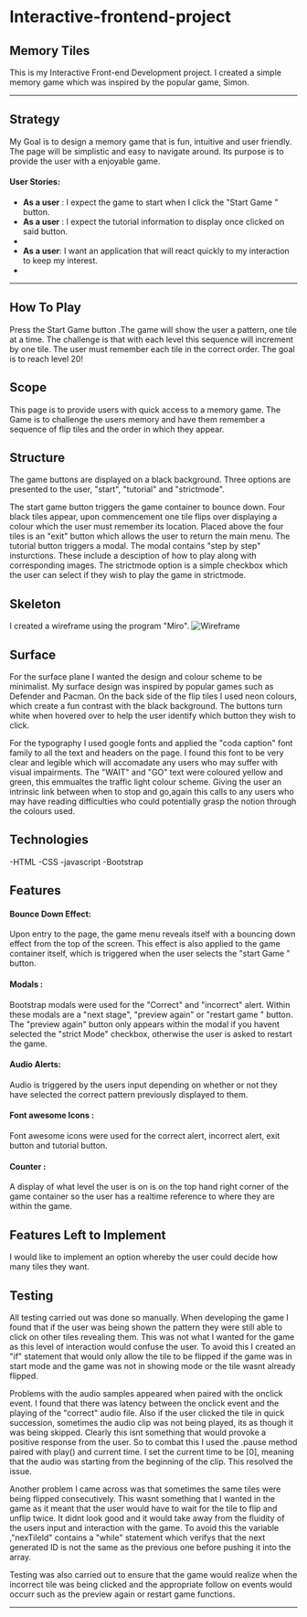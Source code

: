 # Interactive-frontend-project
 ## Memory Tiles
 
 This is my Interactive Front-end Development project. I created a simple memory game which was inspired by the popular game, Simon. 
 
 ---
 
 
## Strategy 

My Goal is to design a memory game that is fun, intuitive and user friendly. The page will be simplistic and easy to navigate around. 
Its purpose is to provide the user with a enjoyable game. 

#### User Stories: 
* **As a user** : I expect the game to start when I click the "Start Game " button. 
* **As a user** : I expect the tutorial information to display once clicked on said button.
* 
* **As a user**: I want an application that will react quickly to my interaction to keep my interest. 
* 

---

## How To Play
Press the Start Game button .The game will show the user a pattern, one tile at a time. The challenge is that with each level this sequence will increment by one tile. The user must remember each tile in the correct order. The goal is to reach level 20!

## Scope 
This page is to provide users with quick access to a memory game. The Game is to challenge the users memory and have them remember a sequence of flip tiles and the order in which they appear. 

## Structure
The game buttons are displayed on a black background. Three options are presented to the user, "start", "tutorial" and "strictmode". 

The start game button triggers the game container to bounce down. Four black tiles appear, upon commencement one tile flips over displaying a colour which the user must remember its location. Placed above the four tiles is an "exit" button which allows the user to return the main menu. 
The tutorial button triggers a modal. The modal contains "step by step" insturctions. These include a desciption of how to play along with corresponding images. 
The strictmode option is a simple checkbox which the user can select if they wish to play the game in strictmode. 

## Skeleton
I created a wireframe using the program "Miro". 
![Wireframe]()


## Surface
For the surface plane I wanted the design and colour scheme to be minimalist. My surface design was inspired by popular games such as Defender and Pacman. On the back side of the flip tiles I used neon colours, which create a fun contrast with the black background. The buttons turn white when hovered over to help the user identify which button they wish to click. 

For the typography I used google fonts and applied  the "coda caption" font family to all the text and headers on the page. I found this font  to be very clear and legible which will accomadate any users who may suffer with visual impairments. 
The "WAIT" and "GO" text were coloured yellow and green, this emmualtes the traffic light colour scheme. Giving the user an intrinsic link between when to stop and go,again this calls to any users who may have reading difficulties who could potentially grasp the notion through the colours used. 

## Technologies
-HTML
-CSS
-javascript
-Bootstrap

## Features 

#### Bounce Down Effect:
Upon entry to the page, the game menu reveals itself with a bouncing down effect from the top of the screen. 
This effect is also applied to the game container itself, which is triggered when the user selects the "start Game " button. 

#### Modals :
Bootstrap modals were used for the "Correct" and "incorrect" alert. Within these modals are a "next stage", "preview again" or "restart game " button. The "preview again" button only appears within the modal if you havent selected the "strict Mode" checkbox, otherwise the user is asked to restart the game. 

#### Audio Alerts:
Audio is triggered by the users input depending on whether or not they have selected the correct pattern previously displayed to them. 

#### Font awesome Icons :
Font awesome icons were used for the correct alert, incorrect alert, exit button and tutorial button. 

#### Counter :
A display of what level the user is on is on the top hand right corner of the game container so the user has a realtime reference to where they are within the game. 

## Features Left to Implement
I would like to implement an option whereby the user could decide how many tiles they want. 


## Testing
All testing carried out was done so manually. When developing the game I found that if the user was being shown the pattern they were still able to click on other tiles revealing them. This was not what I wanted for the game as this level of interaction would confuse the user. To avoid this I created an "if" statement that would only allow the tile to be flipped if the game was in start mode and the game was not in showing mode or the tile wasnt already flipped.

Problems with the audio samples appeared when paired with the onclick event. I found that there was latency between the onclick event and the playing of the "correct" audio file. Also if the user clicked the tile in quick succession, sometimes the audio clip was not being played, its as though it was being skipped.  Clearly this isnt something that would provoke a positive response from the user. So to combat this I used the .pause method paired with play() and current time. I set the current time to be [0], meaning that the audio  was starting from the beginning of the clip. This resolved the issue. 

Another problem I came across was that sometimes the same tiles were being flipped consecutively. This wasnt something that I wanted in the game as it meant that the user would have to wait for the tile to flip and unflip twice. It didnt look good and it would take away from the fluidity of the users input and interaction with the game. To avoid this the  variable ,"nexTileId" contains a "while" statement which verifys that the next generated ID is not the same as the previous one before pushing it into the array. 

Testing was also carried out to ensure that the game would realize when the incorrect tile was being clicked and the appropriate follow on events would occurr such as the preview again or restart game functions. 


---











